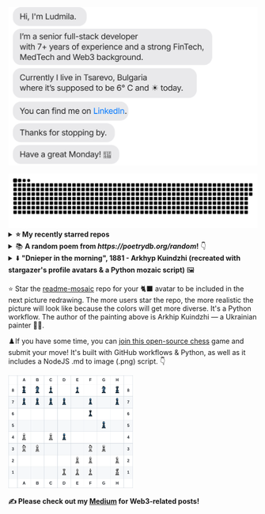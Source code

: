 [![](https://raw.githubusercontent.com/milaabl/milaabl/main/chat.svg)](https://www.linkedin.com/in/ludmila-a-dev/)

<!-- https://github.com/milaabl/milaabl/assets/86361434/c35b0e6f-acf0-435e-920d-b90faa4788ad -->

<img alt="Snake eating my contributions for breakfast🧉" src="https://raw.githubusercontent.com/milaabl/milaabl-readme/preview/github-contribution-grid-snake.svg" />

<details>
<summary>
  <strong>⭐ My recently starred repos </strong>
</summary>
  
<!-- Starred repos start -->
| Name | Url | Stars | Description |
| --- | --- |  --- |  --- |
| TatevKaren/TatevKaren-data-science-portfolio|https://github.com/TatevKaren/TatevKaren-data-science-portfolio|49|Data Science Portfolio of Tatev Karen Aslanyan including Case Studies and Research Projects that I have completed that solve business problems or introduce new products. Case Study papers, codes, and additional resources are all included.|
| PiotrRut/elonmusk-twitter-notifier|https://github.com/PiotrRut/elonmusk-twitter-notifier|59|AI driven e-mail notifier for tweets mentioning stock from Elon Musk 📈|
| Vendicated/Vencord|https://github.com/Vendicated/Vencord|5068|The cutest Discord client mod|
| yeoman/yo|https://github.com/yeoman/yo|3733|CLI tool for running Yeoman generators|
| matter-labs/zksync-era|https://github.com/matter-labs/zksync-era|1100|zkSync era|
| 0age/create2crunch|https://github.com/0age/create2crunch|382|A Rust program for finding salts that create gas-efficient Ethereum addresses via CREATE2.|
| joshstevens19/ethereum-multicall|https://github.com/joshstevens19/ethereum-multicall|310|Ability to call many ethereum constant function calls in 1 JSONRPC request|
| threshold-network/token-dashboard|https://github.com/threshold-network/token-dashboard|20||
| LimeChain/mongoose-immutable-plugin|https://github.com/LimeChain/mongoose-immutable-plugin|2|Mongoose plugin guarding fields from modifications|
| ankitects/anki|https://github.com/ankitects/anki|15788|Anki's shared backend and web components, and the Qt frontend|
| lightningnetwork/lnd|https://github.com/lightningnetwork/lnd|7253|Lightning Network Daemon ⚡️|
| CoNarrative/mongo-immutable|https://github.com/CoNarrative/mongo-immutable|10|Immutable MongoDB.|
| lightningdevkit/rust-lightning|https://github.com/lightningdevkit/rust-lightning|1020|A highly modular Bitcoin Lightning library written in Rust. It's rust-lightning, not Rusty's Lightning!|
| node-lightning/node-lightning|https://github.com/node-lightning/node-lightning|125|Bitcoin Lighting Network implemented in Node.js|
| OpenZeppelin/openzeppelin-contracts-upgradeable|https://github.com/OpenZeppelin/openzeppelin-contracts-upgradeable|899|Upgradeable variant of OpenZeppelin Contracts, meant for use in upgradeable contracts. |
| dapphub/ds-test|https://github.com/dapphub/ds-test|192|Assertions, equality checks and other test helpers|
| hbarcelos/forge-multi-version|https://github.com/hbarcelos/forge-multi-version|22|Using forge with multiple solc versions|
| threshold-network/merkle-distribution|https://github.com/threshold-network/merkle-distribution|1|Threshold Network rewards generation and distribution|
| nucypher/nucypher-contracts|https://github.com/nucypher/nucypher-contracts|13|Ethereum contracts supporting TACo applications on the Threshold Network.|
| keep-network/tbtc-v2|https://github.com/keep-network/tbtc-v2|40|Trustlessly tokenized Bitcoin on Ethereum, version 2|
| TotallyMaliciousCryptoBro/TotallyMaliciousCryptoBro|https://github.com/TotallyMaliciousCryptoBro/TotallyMaliciousCryptoBro|4||
| ethereum/EIPs|https://github.com/ethereum/EIPs|12165|The Ethereum Improvement Proposal repository|
| pcaversaccio/reentrancy-attacks|https://github.com/pcaversaccio/reentrancy-attacks|1055|A chronological and (hopefully) complete list of reentrancy attacks to date.|
| StableLib/stablelib|https://github.com/StableLib/stablelib|148|A stable library of useful TypeScript/JavaScript code|
| snappyjs/node-request-queue|https://github.com/snappyjs/node-request-queue|8|A utility to queue up a number requests to be executed in parallel batches with possible waitTime between them.|
| TP-Lab/tp-js-sdk|https://github.com/TP-Lab/tp-js-sdk|181|TokenPocket JS API for Dapp of ETH, IOST, TRON, COSMOS, SOLANA, EOS etc. (mobile only)|
| petr-hejda/solidity-merkle-airdrop|https://github.com/petr-hejda/solidity-merkle-airdrop|3|Example implementation of ERC20 token airdrop using merkle tree|
| MetaMask/KeyringController|https://github.com/MetaMask/KeyringController|211|A module for managing groups of Ethereum accounts and using them.|
| appwrite/appwrite|https://github.com/appwrite/appwrite|38131|Build like a team of hundreds_|
| novuhq/novu|https://github.com/novuhq/novu|31026|🔥 The open-source notification infrastructure with fully functional embedded notification center 🚀🚀🚀|

<!-- Starred repos end -->

</details>

<details>
  <summary>📚 <strong>A random poem from <em>https://poetrydb.org/random</em>!</strong> 👇 </summary>

<!-- Start poem -->
# 💮 Prologue to Mr Addison's Tragedy of Cato. by *Alexander Pope*

<p>
    To wake the soul by tender strokes of art,<br/>To raise the genius, and to mend the heart;<br/>To make mankind, in conscious virtue bold,<br/>Live o'er each scene, and be what they behold:<br/>For this the tragic Muse first trod the stage,<br/>Commanding tears to stream through every age;<br/>Tyrants no more their savage nature kept,<br/>And foes to virtue wonder'd how they wept.<br/>Our author shuns by vulgar springs to move<br/>The hero's glory, or the virgin's love;<br/>In pitying love, we but our weakness show,<br/>And wild ambition well deserves its woe.<br/>Here tears shall flow from a more generous cause,<br/>Such tears as patriots shed for dying laws:<br/>He bids your breasts with ancient ardour rise,<br/>And calls forth Roman drops from British eyes.<br/>Virtue confess'd in human shape he draws,<br/>What Plato thought, and godlike Cato was:<br/>No common object to your sight displays,<br/>But what with pleasure Heaven itself surveys,<br/>A brave man struggling in the storms of fate,<br/>And greatly falling with a falling state.<br/>While Cato gives his little senate laws,<br/>What bosom beats not in his country's cause?<br/>Who sees him act, but envies every deed?<br/>Who hears him groan, and does not wish to bleed?<br/>Even when proud Caesar, 'midst triumphal cars,<br/>The spoils of nations, and the pomp of wars,<br/>Ignobly vain and impotently great,<br/>Show'd Rome her Cato's figure drawn in state;<br/>As her dead father's reverend image pass'd,<br/>The pomp was darken'd and the day o'ercast;<br/>The triumph ceased, tears gush'd from every eye;<br/>The world's great victor pass'd unheeded by;<br/>Her last good man dejected Rome adored,<br/>And honour'd Caesar's less than Cato's sword.<br/><br/>Britons, attend: be worth like this approved,<br/>And show you have the virtue to be moved.<br/>With honest scorn the first famed Cato view'd<br/>Rome learning arts from Greece, whom she subdued;<br/>Your scene precariously subsists too long<br/>On French translation, and Italian song.<br/>Dare to have sense yourselves; assert the stage,<br/>Be justly warm'd with your own native rage;<br/>Such plays alone should win a British ear,<br/>As Cato's self had not disdain'd to hear.
</p>

***
<!-- End poem -->
</details>

<details>
<summary>
  ⬇️ <strong>"Dnieper in the morning", 1881 - Arkhyp Kuindzhi (recreated with stargazer's profile avatars & a Python mozaic script)</strong> 🖼️
</summary>

<img width="49%" src="https://raw.githubusercontent.com/milaabl/readme-mosaic/main/data/input.jpg" alt="Original picture"/>
<img width="49%" src="https://raw.githubusercontent.com/milaabl/readme-mosaic/main/data/output.jpg" alt="Output picture"/>
<img width="70%" src="https://raw.githubusercontent.com/milaabl/readme-mosaic/main/data/output.gif" alt="Output GIF"/>
</details>

⭐ Star the [readme-mosaic](https://github.com/milaabl/readme-mosaic) repo for your 🐈‍⬛ avatar to be included in the next picture redrawing. The more users star the repo, the more realistic the picture will look like because the colors will get more diverse. It's a Python workflow. The author of the painting above is Arkhip Kuindzhi — a Ukrainian painter 💙💛.

♟️If you have some time, you can [join this open-source chess](https://github.com/milaabl/readme-chess) game and submit your move! It's built with GitHub workflows & Python, as well as it includes a NodeJS .md to image (.png) script. 👇

<a href="https://github.com/milaabl/readme-chess/blob/master/README.md"><img src="https://raw.githubusercontent.com/milaabl/readme-chess/master/chess.png" alt="README chess dynamic game preview" width="50%" /></a>

<strong>✍️ Please check out my <a href="https://medium.com/@milaabl2405">Medium</a> for Web3-related posts!</strong>
